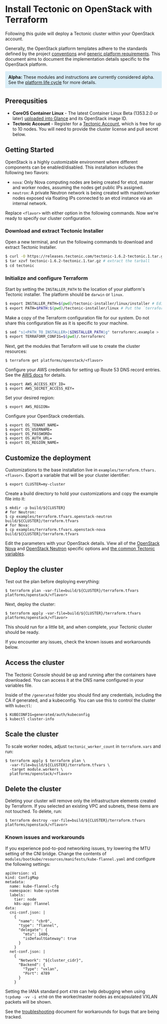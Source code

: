 # Install Tectonic on OpenStack with Terraform

Following this guide will deploy a Tectonic cluster within your OpenStack account.

Generally, the OpenStack platform templates adhere to the standards defined by the project [conventions][conventions] and [generic platform requirements][generic]. This document aims to document the implementation details specific to the OpenStack platform.

<p style="background:#d9edf7; padding: 10px;" class="text-info"><strong>Alpha:</strong> These modules and instructions are currently considered alpha. See the <a href="../../platform-lifecycle.md">platform life cycle</a> for more details.</p>

## Prerequsities

 - **CoreOS Container Linux** - The latest Container Linux Beta (1353.2.0 or later) [uploaded into Glance](https://coreos.com/os/docs/latest/booting-on-openstack.html) and its OpenStack image ID.
 - **Tectonic Account** - Register for a [Tectonic Account][register], which is free for up to 10 nodes. You will need to provide the cluster license and pull secret below.

## Getting Started
OpenStack is a highly customizable environment where different components can be enabled/disabled. This installation includes the following two flavors:

- `nova`: Only Nova computing nodes are being created for etcd, master and worker nodes, assuming the nodes get public IPs assigned.
- `neutron`: A private Neutron network is being created with master/worker nodes exposed via floating IPs connected to an etcd instance via an internal network.

Replace `<flavor>` with either option in the following commands. Now we're ready to specify our cluster configuration.

### Download and extract Tectonic Installer

Open a new terminal, and run the following commands to download and extract Tectonic Installer.

```bash
$ curl -O https://releases.tectonic.com/tectonic-1.6.2-tectonic.1.tar.gz # download
$ tar xzvf tectonic-1.6.2-tectonic.1.tar.gz # extract the tarball
$ cd tectonic
```

### Initialize and configure Terraform

Start by setting the `INSTALLER_PATH` to the location of your platform's Tectonic installer. The platform should be `darwin` or `linux`.

```bash
$ export INSTALLER_PATH=$(pwd)/tectonic-installer/linux/installer # Edit the platform name.
$ export PATH=$PATH:$(pwd)/tectonic-installer/linux # Put the `terraform` binary in our PATH
```

Make a copy of the Terraform configuration file for our system. Do not share this configuration file as it is specific to your machine.

```bash
$ sed "s|<PATH_TO_INSTALLER>|$INSTALLER_PATH|g" terraformrc.example > .terraformrc
$ export TERRAFORM_CONFIG=$(pwd)/.terraformrc
```

Next, get the modules that Terraform will use to create the cluster resources:

```
$ terraform get platforms/openstack/<flavor>
```

Configure your AWS credentials for setting up Route 53 DNS record entries. See the [AWS docs][env] for details.

```
$ export AWS_ACCESS_KEY_ID=
$ export AWS_SECRET_ACCESS_KEY=
```

Set your desired region:

```
$ export AWS_REGION=
```

Configure your OpenStack credentials.

```
$ export OS_TENANT_NAME=
$ export OS_USERNAME=
$ export OS_PASSWORD=
$ export OS_AUTH_URL=
$ export OS_REGION_NAME=
```

## Customize the deployment

Customizations to the base installation live in `examples/terraform.tfvars.<flavor>`. Export a variable that will be your cluster identifier:

```
$ export CLUSTER=my-cluster
```

Create a build directory to hold your customizations and copy the example file into it:

```
$ mkdir -p build/${CLUSTER}
# for Neutron:
$ cp examples/terraform.tfvars.openstack-neutron build/${CLUSTER}/terraform.tfvars
# for Nova:
$ cp examples/terraform.tfvars.openstack-nova build/${CLUSTER}/terraform.tfvars
```

Edit the parameters with your OpenStack details. View all of the [OpenStack Nova][openstack-nova-vars] and [OpenStack Neutron][openstack-neutron-vars] specific options and [the common Tectonic variables][vars].

## Deploy the cluster

Test out the plan before deploying everything:

```
$ terraform plan -var-file=build/${CLUSTER}/terraform.tfvars platforms/openstack/<flavor>
```

Next, deploy the cluster:

```
$ terraform apply -var-file=build/${CLUSTER}/terraform.tfvars platforms/openstack/<flavor>
```

This should run for a little bit, and when complete, your Tectonic cluster should be ready.

If you encounter any issues, check the known issues and workarounds below.

## Access the cluster

The Tectonic Console should be up and running after the containers have downloaded. You can access it at the DNS name configured in your variables file.

Inside of the `/generated` folder you should find any credentials, including the CA if generated, and a kubeconfig. You can use this to control the cluster with `kubectl`:

```
$ KUBECONFIG=generated/auth/kubeconfig
$ kubectl cluster-info
```

## Scale the cluster

To scale worker nodes, adjust `tectonic_worker_count` in `terraform.vars` and run:

```
$ terraform apply $ terraform plan \
  -var-file=build/${CLUSTER}/terraform.tfvars \
  -target module.workers \
  platforms/openstack/<flavor>
```

## Delete the cluster

Deleting your cluster will remove only the infrastructure elements created by Terraform. If you selected an existing VPC and subnets, these items are not touched. To delete, run:

```
$ terraform destroy -var-file=build/${CLUSTER}/terraform.tfvars platforms/openstack/<flavor>
```

### Known issues and workarounds

If you experience pod-to-pod networking issues, try lowering the MTU setting of the CNI bridge.
Change the contents of `modules/bootkube/resources/manifests/kube-flannel.yaml` and configure the following settings:

```
apiVersion: v1
kind: ConfigMap
metadata:
  name: kube-flannel-cfg
  namespace: kube-system
  labels:
    tier: node
    k8s-app: flannel
data:
  cni-conf.json: |
    {
      "name": "cbr0",
      "type": "flannel",
      "delegate": {
        "mtu": 1400,
        "isDefaultGateway": true
      }
    }
  net-conf.json: |
    {
      "Network": "${cluster_cidr}",
      "Backend": {
        "Type": "vxlan",
        "Port": 4789
      }
    }
```

Setting the IANA standard port `4789` can help debugging when using `tcpdump -vv -i eth0` on the worker/master nodes as encapsulated VXLAN packets will be shown.

See the [troubleshooting][troubleshooting] document for workarounds for bugs that are being tracked.

[conventions]: ../../conventions.md
[generic]: ../../generic-platform.md
[env]: http://docs.aws.amazon.com/cli/latest/userguide/cli-chap-getting-started.html#cli-environment
[register]: https://account.coreos.com/signup/summary/tectonic-2016-12
[account]: https://account.coreos.com
[vars]: ../../variables/config.md
[troubleshooting]: ../../troubleshooting/faq.md
[openstack-nova-vars]: ../../variables/openstack-nova.md
[openstack-neutron-vars]: ../../variables/openstack-neutron.md
